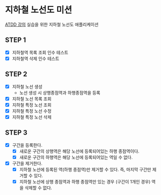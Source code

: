 # 지하철 노선도 미션
[ATDD 강의](https://edu.nextstep.camp/c/R89PYi5H) 실습을 위한 지하철 노선도 애플리케이션

## STEP 1
- [x] 지하철역 목록 조회 인수 테스트  
- [x] 지하철역 삭제 인수 테스트  

## STEP 2
- [x] 지하철 노선 생성  
  - 노선 생성 시 상행종점역과 하행종점역을 등록  
- [x] 지하철 노선 목록 조회  
- [x] 지하철 특정 노선 조회  
- [x] 지하철 특정 노선 수정  
- [x] 지하철 특정 노선 삭제  

## STEP 3
- [x] 구간을 등록한다.
  - [x] 새로운 구간의 상행역은 해당 노선에 등록되어있는 하행 종점역이다.
  - [x] 새로운 구간의 하행역은 해당 노선에 등록되어있는 역일 수 없다.
- [x] 구간을 제거한다.
  - [x] 지하철 노선에 등록된 역(하행 종점역)만 제거할 수 있다. 즉, 마지막 구간만 제거할 수 있다.
  - [x] 지하철 노선에 상행 종점역과 하행 종점역만 있는 경우 (구간이 1개인 경우) 역을 삭제할 수 없다.
